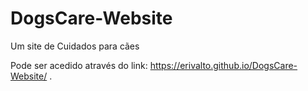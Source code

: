 # DogsCare-Website
Um site de Cuidados para cães

Pode ser acedido através do link: https://erivalto.github.io/DogsCare-Website/ .

